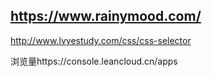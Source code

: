 ## https://www.rainymood.com/

http://www.lvyestudy.com/css/css-selector

浏览量https://console.leancloud.cn/apps